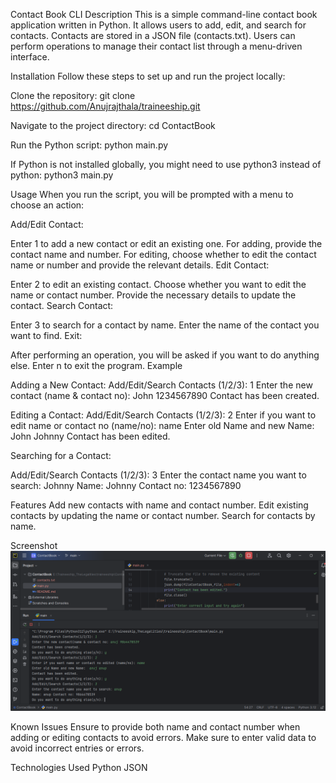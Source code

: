 Contact Book CLI
Description
This is a simple command-line contact book application written in Python. It allows users to add, edit, and search for contacts. Contacts are stored in a JSON file (contacts.txt). Users can perform operations to manage their contact list through a menu-driven interface.

Installation
Follow these steps to set up and run the project locally:

Clone the repository:
git clone https://github.com/Anujrajthala/traineeship.git

Navigate to the project directory:
cd ContactBook

Run the Python script:
python main.py

If Python is not installed globally, you might need to use python3 instead of python:
python3 main.py

Usage
When you run the script, you will be prompted with a menu to choose an action:

Add/Edit Contact:

Enter 1 to add a new contact or edit an existing one.
For adding, provide the contact name and number.
For editing, choose whether to edit the contact name or number and provide the relevant details.
Edit Contact:

Enter 2 to edit an existing contact.
Choose whether you want to edit the name or contact number.
Provide the necessary details to update the contact.
Search Contact:

Enter 3 to search for a contact by name.
Enter the name of the contact you want to find.
Exit:

After performing an operation, you will be asked if you want to do anything else.
Enter n to exit the program.
Example

Adding a New Contact:
Add/Edit/Search Contacts (1/2/3): 1
Enter the new contact (name & contact no): John 1234567890
Contact has been created.

Editing a Contact:
Add/Edit/Search Contacts (1/2/3): 2
Enter if you want to edit name or contact no (name/no): name
Enter old Name and new Name: John Johnny
Contact has been edited.

Searching for a Contact:

Add/Edit/Search Contacts (1/2/3): 3
Enter the contact name you want to search: Johnny
Name: Johnny Contact no: 1234567890

Features
Add new contacts with name and contact number.
Edit existing contacts by updating the name or contact number.
Search for contacts by name.

Screenshot
![img.png](img.png)

Known Issues
Ensure to provide both name and contact number when adding or editing contacts to avoid errors.
Make sure to enter valid data to avoid incorrect entries or errors.

Technologies Used
Python
JSON


